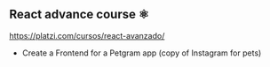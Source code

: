 ## React advance course ⚛️
https://platzi.com/cursos/react-avanzado/

- Create a Frontend for a Petgram app (copy of Instagram for pets)
